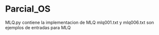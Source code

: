 # Parcial_OS
 
MLQ.py contiene la implementacion de MLQ
mlq001.txt y mlq006.txt son ejemplos de entradas para MLQ